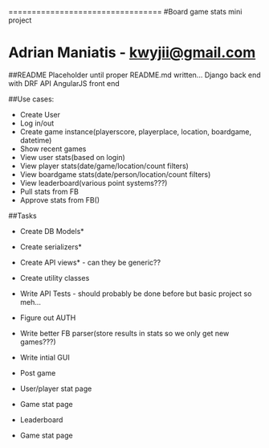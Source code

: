 =================================
#Board game stats mini project

Adrian Maniatis - kwyjii@gmail.com
=================================
##README
Placeholder until proper README.md written...
Django back end with DRF API
AngularJS front end

##Use cases:
* Create User
* Log in/out
* Create game instance(playerscore, playerplace, location, boardgame, datetime)
* Show recent games
* View user stats(based on login)
* View player stats(date/game/location/count filters)
* View boardgame stats(date/person/location/count filters)
* View leaderboard(various point systems???)
* Pull stats from FB
* Approve stats from FB()


##Tasks
* Create DB Models*
* Create serializers*
* Create API views* - can they be generic??
* Create utility classes
* Write API Tests - should probably be done before but basic project so meh...

* Figure out AUTH

* Write better FB parser(store results in stats so we only get new games???)

* Write intial GUI
* Post game
* User/player stat page
* Game stat page
* Leaderboard
* Game stat page



